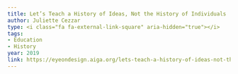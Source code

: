 ```yaml
---
title: Let’s Teach a History of Ideas, Not the History of Individuals
author: Juliette Cezzar
type: <i class="fa fa-external-link-square" aria-hidden="true"></i>
tags:
- Education
- History
year: 2019
link: https://eyeondesign.aiga.org/lets-teach-a-history-of-ideas-not-the-history-of-individuals/
---
```

